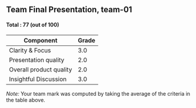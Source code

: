 ## Team Final Presentation, team-01

#### Total : 77 (out of 100)

| Component   | Grade   |
| ----------- | ---- |
| Clarity & Focus | 3.0  |
| Presentation quality | 2.0  |
| Overall product quality | 2.0  |
| Insightful Discussion | 3.0  |


_Note:_ Your team mark was computed by taking the average of the criteria in the table above.


